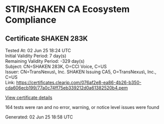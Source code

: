 # STIR/SHAKEN CA Ecosystem Compliance

## Certificate SHAKEN 283K

Tested At: 02 Jun 25 18:24 UTC\
Initial Validity Period: 7 day(s)\
Remaining Validity Period: -329 day(s)\
Subject: CN=SHAKEN 283K, O=CCI Voice, C=US\
Issuer: CN=TransNexus\\, Inc. SHAKEN Issuing CA5, O=TransNexus\\, Inc., C=US\
Link: https://certificates.clearip.com/076af2e8-ea86-4b26-b350-cda606ecb199/77a0c74ff75eb339212d0a61382520b4.pem

[View certificate details](https://x509.io/?cert=MIICyDCCAm%2BgAwIBAgIQe%2BND3UBLNUB93J0CfK2ydDAKBggqhkjOPQQDAjBWMQswCQYDVQQGEwJVUzEZMBcGA1UEChMQVHJhbnNOZXh1cywgSW5jLjEsMCoGA1UEAxMjVHJhbnNOZXh1cywgSW5jLiBTSEFLRU4gSXNzdWluZyBDQTUwHhcNMjQwNjMwMjAxMDQ2WhcNMjQwNzA3MjAxMDQ1WjA3MQswCQYDVQQGEwJVUzESMBAGA1UEChMJQ0NJIFZvaWNlMRQwEgYDVQQDEwtTSEFLRU4gMjgzSzBZMBMGByqGSM49AgEGCCqGSM49AwEHA0IABFUjW7DwB6dnzsGy%2B%2FE92Sg%2Fppnkra9D5j65%2F5YZnV2D9uotL1%2FXH%2FMr1X5BlpwvkXm5AcV%2FFmtkcMj7gBZ5roSjggE8MIIBODAMBgNVHRMBAf8EAjAAMA4GA1UdDwEB%2FwQEAwIHgDAdBgNVHQ4EFgQUAVBpUn9S5iYmuKycd8PxgEN2OiEwHwYDVR0jBBgwFoAU2gCzh%2FiCP7%2B6IqJkY7X2L8yOdcowFwYDVR0gBBAwDjAMBgpghkgBhv8JAQEEMIGmBgNVHR8EgZ4wgZswgZigOqA4hjZodHRwczovL2F1dGhlbnRpY2F0ZS1hcGkuaWNvbmVjdGl2LmNvbS9kb3dubG9hZC92MS9jcmyiWqRYMFYxFDASBgNVBAcMC0JyaWRnZXdhdGVyMQswCQYDVQQIDAJOSjETMBEGA1UEAwwKU1RJLVBBIENSTDELMAkGA1UEBhMCVVMxDzANBgNVBAoMBlNUSS1QQTAWBggrBgEFBQcBGgQKMAigBhYEMjgzSzAKBggqhkjOPQQDAgNHADBEAiBt56Iakp0BFmrTEzLToyNa8e1ert3EUZXErdvJswsldgIgHlIUennntETn1EO7bYw%2Fh9yc9d4YvUkmQd4Muy%2BE%2Fyk%3D)

164 tests were ran and no error, warning, or notice level issues were found


Generated: 02 Jun 25 18:58 UTC